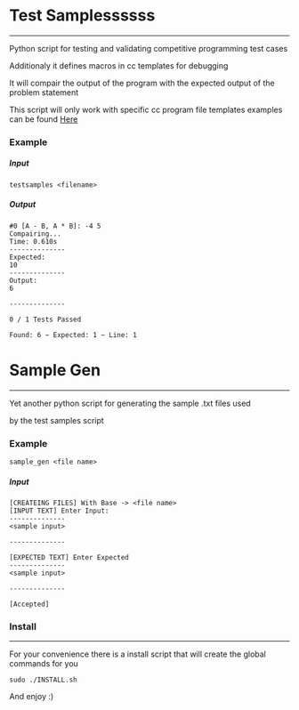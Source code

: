 # Test Samplessssss

----

Python script for testing and validating competitive programming test cases

Additionaly it defines macros in cc templates for debugging 

It will compair the output of the program with the expected output of the problem statement

This script will only work with specific cc program file templates 
examples can be found [Here](https://github.com/BrandonPacewic/CompetitiveProgramming/tree/master/templates)

### Example

##### Input

```shell
testsamples <filename>
```
##### Output

```
#0 [A - B, A * B]: -4 5
Compairing...
Time: 0.610s
--------------
Expected:
10
--------------
Output:
6

--------------

0 / 1 Tests Passed

Found: 6 ~ Expected: 1 ~ Line: 1

```

# Sample Gen

----

Yet another python script for generating the sample .txt files used

by the test samples script

### Example

```shell
sample_gen <file name>
```

##### Input

```
[CREATEING FILES] With Base -> <file name>
[INPUT TEXT] Enter Input:
--------------
<sample input>

--------------

[EXPECTED TEXT] Enter Expected
--------------
<sample input>

--------------

[Accepted]

```

### Install

----

For your convenience there is a install script that will create the global commands for you

```
sudo ./INSTALL.sh
```

And enjoy :)
